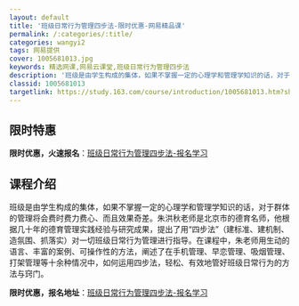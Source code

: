 ```yaml
---
layout: default
title: '班级日常行为管理四步法-限时优惠-网易精品课'
permalink: /:categories/:title/
categories: wangyi2
tags: 网易提供
cover: 1005681013.jpg
keywords: 精选网课,网易云课堂,班级日常行为管理四步法
description: '班级是由学生构成的集体，如果不掌握一定的心理学和管理学知识的话，对于群体的管理将会费时费力费心、而且效果奇差。朱洪秋老师'
classid: 1005681013
targetlink: https://study.163.com/course/introduction/1005681013.htm?share=1&shareId=1025206652&utm_campaign=share&utm_medium=iphoneShare&utm_source=&utm_u=1025206652
---
```


## 限时特惠

**限时优惠，火速报名**：[班级日常行为管理四步法-报名学习](https://study.163.com/course/introduction/1005681013.htm?share=1&shareId=1025206652&utm_campaign=share&utm_medium=iphoneShare&utm_source=&utm_u=1025206652)

## 课程介绍

班级是由学生构成的集体，如果不掌握一定的心理学和管理学知识的话，对于群体的管理将会费时费力费心、而且效果奇差。朱洪秋老师是北京市的德育名师，他根据几十年的德育管理实践经验与研究成果，提出了用“四步法”（建标准、建机制、造氛围、抓落实）对一切班级日常行为管理进行指导。在课程中，朱老师用生动的语言、丰富的案例、可操作性的方法，阐述了在手机管理、早恋管理、吸烟管理、打架管理等十余种情况中，如何运用四步法，轻松、有效地管好班级日常行为的方法与窍门。

**限时优惠，报名地址**：[班级日常行为管理四步法-报名学习](https://study.163.com/course/introduction/1005681013.htm?share=1&shareId=1025206652&utm_campaign=share&utm_medium=iphoneShare&utm_source=&utm_u=1025206652)

